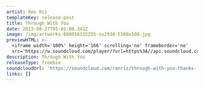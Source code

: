 ```yaml
---
artist: Ren Riz
templateKey: release-post
title: Through With You
date: 2013-08-27T05:01:08.341Z
image: /img/artworks-000056315255-zu2930-t500x500.jpg
previewHTML: >-
  <iframe width='100%' height='166' scrolling='no' frameborder='no'
  src='https://w.soundcloud.com/player/?url=https%3A//api.soundcloud.com/tracks/107452559&amp;color=%23168dec&amp;auto_play=false&amp;hide_related=true&amp;show_comments=false&amp;show_user=false&amp;show_reposts=false&amp;show_teaser=false'></iframe>
description: Through With You
releaseType: freebie
soundcloudUrl: 'https://soundcloud.com/renriz/through-with-you-thanks-for'
links: []
---
```


